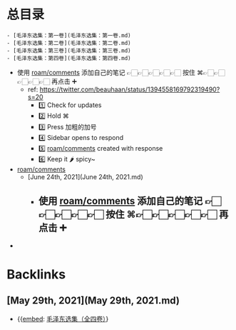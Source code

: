 
# 总目录
    - [毛泽东选集：第一卷](毛泽东选集：第一卷.md)
    - [毛泽东选集：第二卷](毛泽东选集：第二卷.md)
    - [毛泽东选集：第三卷](毛泽东选集：第三卷.md)
    - [毛泽东选集：第四卷](毛泽东选集：第四卷.md)
- 使用 [roam/comments](roam/comments.md) 添加自己的笔记 👉🏻👉🏻👉🏻👉🏻👉🏻 按住 ⌘👉🏻👉🏻👉🏻👉🏻👉🏻 再点击 ➕
    - ref: https://twitter.com/beauhaan/status/1394558169792319490?s=20
        - 1️⃣ Check for updates
        - 2️⃣ Hold ⌘ 
        - 3️⃣ Press 加粗的加号
        - 4️⃣ Sidebar opens to respond
        - 5️⃣ [roam/comments](roam/comments.md) created with response
        - 6️⃣ Keep it 🌶 spicy~
- [roam/comments](roam/comments.md)
    - [June 24th, 2021](June 24th, 2021.md)
        - 使用 [roam/comments](roam/comments.md) 添加自己的笔记 👉🏻👉🏻👉🏻👉🏻👉🏻 按住 ⌘👉🏻👉🏻👉🏻👉🏻👉🏻 再点击 ➕
            - 
- 

# Backlinks
## [May 29th, 2021](May 29th, 2021.md)
- {{[embed](embed.md): [毛泽东选集（全四卷）](毛泽东选集（全四卷）.md)}

